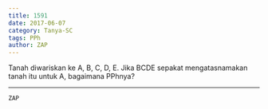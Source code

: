 ```yaml
---
title: 1591
date: 2017-06-07
category: Tanya-SC
tags: PPh
author: ZAP
---
```


Tanah diwariskan ke A, B, C, D, E. Jika BCDE sepakat mengatasnamakan tanah itu untuk A, bagaimana PPhnya?

---



`ZAP`
